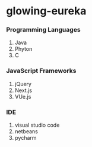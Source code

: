 # glowing-eureka

### Programming Languages
1. Java
2. Phyton
3. C

### JavaScript Frameworks
1. jQuery
2. Next.js
3. VUe.js

### IDE
1. visual studio code
2. netbeans
3. pycharm